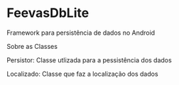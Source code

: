 FeevasDbLite
============

Framework para persistência de dados no Android

Sobre as Classes

Persistor: Classe utlizada para a pessistência dos dados

Localizado: Classe que faz a localização dos dados 

